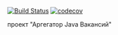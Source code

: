 [![Build Status](https://travis-ci.org/alexanderlebedev1989/job4j_grabber.svg?branch=master)](https://travis-ci.org/alexanderlebedev1989/job4j_grabber)
[![codecov](https://codecov.io/gh/alexanderlebedev1989/job4j_grabber/branch/master/graph/badge.svg)](https://codecov.io/gh/alexanderlebedev1989/job4j_grabber)

проект "Аргегатор Java Вакансий"